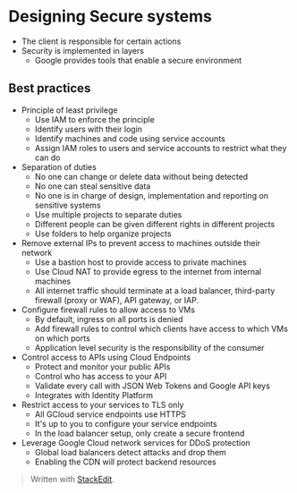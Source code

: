 # Designing Secure systems

- The client is responsible for certain actions
- Security is implemented in layers
	- Google provides tools that enable a secure environment

## Best practices
- Principle of least privilege
	- Use IAM to enforce the principle
	- Identify users with their login
	- Identify machines and code using service accounts
	- Assign IAM roles to users and service accounts to restrict what they can do
- Separation of duties
	- No one can change or delete data without being detected
	- No one can steal sensitive data
	- No one is in charge of design, implementation and reporting on sensitive systems
	- Use multiple projects to separate duties
	- Different people can be given different rights in different projects
	- Use folders to help organize projects
- Remove external IPs to prevent access to machines outside their network
	- Use a bastion host to provide access to private machines
	- Use Cloud NAT to provide egress to the internet from internal machines
	- All internet traffic should terminate at a load balancer, third-party firewall (proxy or WAF), API gateway, or IAP. 
- Configure firewall rules to allow access to VMs
	- By default, ingress on all ports is denied
	- Add firewall rules to control which clients have access to which VMs on which ports
	- Application level security is the responsibility of the consumer
- Control access to APIs using Cloud Endpoints
	- Protect and monitor your public APIs
	- Control who has access to your API
	- Validate every call with JSON Web Tokens and Google API keys
	- Integrates with Identity Platform
- Restrict access to your services to TLS only
	- All GCloud service endpoints use HTTPS
	- It's up to you to configure your service endpoints
	- In the load balancer setup, only create a secure frontend
- Leverage Google Cloud network services for DDoS protection
	- Global load balancers detect attacks and drop them
	- Enabling the CDN will protect backend resources


> Written with [StackEdit](https://stackedit.io/).
<!--stackedit_data:
eyJoaXN0b3J5IjpbLTEwODI3MjU3ODUsLTEyNTA3NjIyMDIsMT
Q1Mzk0Njg2MF19
-->